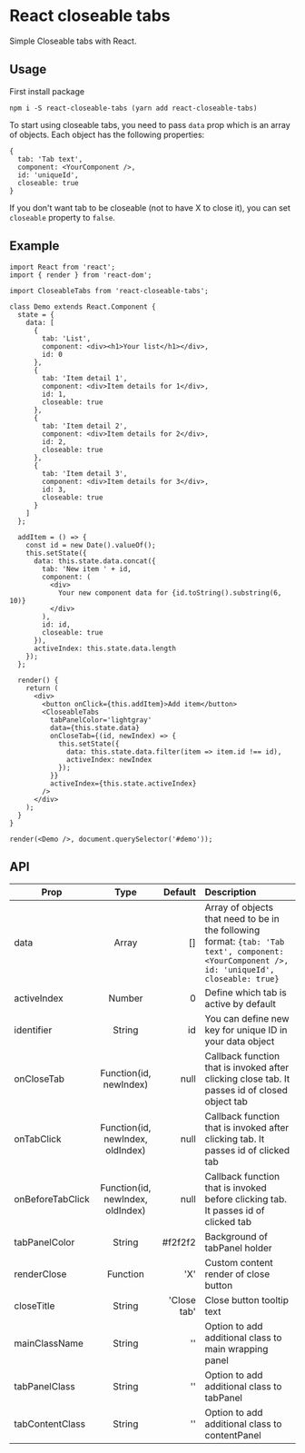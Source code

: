 # React closeable tabs

Simple Closeable tabs with React. 

## Usage

First install package
```
npm i -S react-closeable-tabs (yarn add react-closeable-tabs)
```

To start using closeable tabs, you need to pass `data` prop which is an array of objects. Each object has the following properties:
```
{
  tab: 'Tab text', 
  component: <YourComponent />, 
  id: 'uniqueId', 
  closeable: true
}
```
If you don't want tab to be closeable (not to have X to close it), you can set `closeable` property to `false`.

## Example
```JSX
import React from 'react';
import { render } from 'react-dom';

import CloseableTabs from 'react-closeable-tabs';

class Demo extends React.Component {
  state = {
    data: [
      {
        tab: 'List',
        component: <div><h1>Your list</h1></div>,
        id: 0
      },
      {
        tab: 'Item detail 1',
        component: <div>Item details for 1</div>,
        id: 1,
        closeable: true
      },
      {
        tab: 'Item detail 2',
        component: <div>Item details for 2</div>,
        id: 2,
        closeable: true
      },
      {
        tab: 'Item detail 3',
        component: <div>Item details for 3</div>,
        id: 3,
        closeable: true
      }
    ]
  };

  addItem = () => {
    const id = new Date().valueOf();
    this.setState({
      data: this.state.data.concat({
        tab: 'New item ' + id,
        component: (
          <div>
            Your new component data for {id.toString().substring(6, 10)}
          </div>
        ),
        id: id,
        closeable: true
      }),
      activeIndex: this.state.data.length
    });
  };

  render() {
    return (
      <div>
        <button onClick={this.addItem}>Add item</button>
        <CloseableTabs
          tabPanelColor='lightgray'
          data={this.state.data}
          onCloseTab={(id, newIndex) => {
            this.setState({
              data: this.state.data.filter(item => item.id !== id),
              activeIndex: newIndex
            });
          }}
          activeIndex={this.state.activeIndex}
        />
      </div>
    );
  }
}

render(<Demo />, document.querySelector('#demo'));
```

## API

| Prop        | Type           | Default  | Description |
| ------------- |:-------------:| -----:| :--------|
| data     | Array | [] | Array of objects that need to be in the following format: `{tab: 'Tab text', component: <YourComponent />, id: 'uniqueId', closeable: true}`|
| activeIndex      | Number      |   0 | Define which tab is active by default |
| identifier | String      |    id | You can define new key for unique ID in your data object |
| onCloseTab | Function(id, newIndex) | null | Callback function that is invoked after clicking close tab. It passes id of closed object tab |
| onTabClick | Function(id, newIndex, oldIndex) | null | Callback function that is invoked after clicking tab. It passes id of clicked tab |
| onBeforeTabClick | Function(id, newIndex, oldIndex) | null | Callback function that is invoked before clicking tab. It passes id of clicked tab |
| tabPanelColor | String | #f2f2f2 | Background of tabPanel holder |
| renderClose | Function | 'X' | Custom content render of close button |
| closeTitle | String | 'Close tab' | Close button tooltip text |
| mainClassName | String | '' | Option to add additional class to main wrapping panel |
| tabPanelClass | String | '' | Option to add additional class to tabPanel |
| tabContentClass | String | '' | Option to add additional class to contentPanel |
